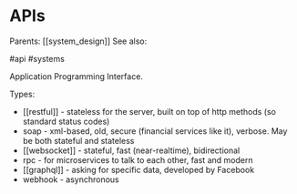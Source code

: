 # APIs

Parents: [[system_design]]
See also:

#api #systems


Application Programming Interface.

Types:
* [[restful]] - stateless for the server, built on top of http methods (so standard status codes)
* soap - xml-based, old, secure (financial services like it), verbose. May be both stateful and stateless
* [[websocket]] - stateful, fast (near-realtime), bidirectional
* rpc - for microservices to talk to each other, fast and modern
* [[graphql]] - asking for specific data, developed by Facebook
* webhook - asynchronous
